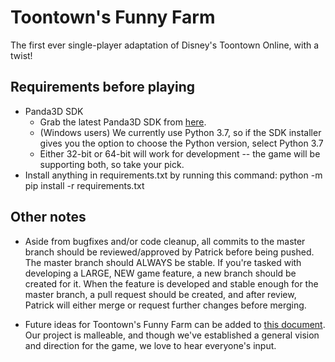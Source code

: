 # Toontown's Funny Farm
The first ever single-player adaptation of Disney's Toontown Online, with a twist!

## Requirements before playing
- Panda3D SDK
  - Grab the latest Panda3D SDK from [here](https://www.panda3d.org/download/).
  - (Windows users) We currently use Python 3.7, so if the SDK installer gives you the option to choose the Python version, select Python 3.7
  - Either 32-bit or 64-bit will work for development -- the game will be supporting both, so take your pick.
- Install anything in requirements.txt by running this command: python -m pip install -r requirements.txt

## Other notes
- Aside from bugfixes and/or code cleanup, all commits to the master branch should be reviewed/approved by Patrick before being pushed. The master branch should ALWAYS be stable. If you're tasked with developing a LARGE, NEW game feature, a new branch should be created for it. When the feature is developed and stable enough for the master branch, a pull request should be created, and after review, Patrick will either merge or request further changes before merging.

- Future ideas for Toontown's Funny Farm can be added to [this document](https://docs.google.com/document/d/1mjD-nQv7TKbvCNu1u9vBIYbtWmVptw5vZ0W8_gaN5pI/edit?usp=sharing). Our project is malleable, and though we've established a general vision and direction for the game, we love to hear everyone's input.
